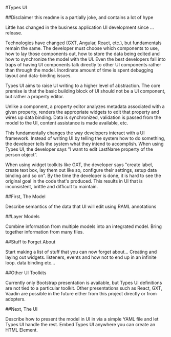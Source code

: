 #Types UI

##Disclaimer this readme is a partially joke, and contains a lot of hype

Little has changed in the business application UI development since ... release. 

Technologies have changed (GXT, Angular, React, etc.), but fundamentals remain the same.  The developer must choose which components to use, how to lay those components out, how to store the data being edited and how to synchronize the model with the UI. Even the best developers fall into traps of having UI components talk directly to other UI components rather than through the model. Inordinate amount of time is spent debugging layout and data-binding issues.



Types UI aims to raise UI writing to a higher level of abstraction. The core premise is that the basic building block of UI should not be a UI component, but rather a property editor. 

Unlike a component, a property editor analyzes metadata associated with a given property, renders the appropriate widgets to edit that property and wires up data binding. Data is synchronized, validation is passed from the model to the UI, content assistance is made available, etc.



This fundamentally changes the way developers interact with a UI framework. Instead of writing UI by telling the system how to do something, the developer tells the system what they intend to accomplish. When using Types UI, the developer says "I want to edit LastName property of the person object”. 

When using widget toolkits like GXT, the developer says "create label, create text box, lay them out like so, configure their settings, setup data binding and so on". By the time the developer is done, it is hard to see the original goal in the code that's produced. This results in UI that is inconsistent, brittle and difficult to maintain.

##First, The Model

Describe semantics of the data that UI will edit using RAML annotations



##Layer Models


Combine information from multiple models into an integrated model. Bring together information from many files.



##Stuff to Forget About


Start making a list of stuff that you can now forget about...
Creating and laying out widgets.
listeners, events and how not to end up in an infinite loop.
data binding
etc…


##Other UI Toolkits

Currently only Bootstrap presentation is available, but Types UI definitions are not tied to a particular toolkit. Other presentations such as React, GXT, Vaadin are possible in the future either from this project directly or from adopters.


##Next, The UI

Describe how to present the model in UI in via a simple YAML file and let Types UI handle the rest. Embed Types UI anywhere you can create an HTML Element.
